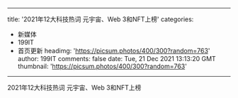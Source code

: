 
---
title: '2021年12大科技热词 元宇宙、Web 3和NFT上榜'
categories: 
 - 新媒体
 - 199IT
 - 首页更新
headimg: 'https://picsum.photos/400/300?random=763'
author: 199IT
comments: false
date: Tue, 21 Dec 2021 13:13:20 GMT
thumbnail: 'https://picsum.photos/400/300?random=763'
---

<div>   
2021年12大科技热词 元宇宙、Web 3和NFT上榜  
</div>
            